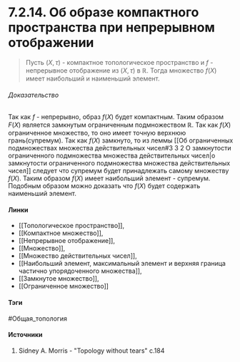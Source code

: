 # 7.2.14. Об образе компактного пространства при непрерывном отображении
>Пусть $(X,\tau)$ - компактное топологическое пространство и $f$ - непрерывное отображение из $(X,\tau)$ в $\mathbb{R}$. Тогда множество $f(X)$ имеет наибольший и наименьший элемент.
###### Доказательство
Так как $f$ - непрерывно, образ $f(X)$ будет компактным. Таким образом $F(X)$ является замкнутым ограниченным подмножеством $\mathbb{R}$. Так как $f(X)$ ограниченное множество, то оно имеет точную верхнюю грань(супремум). Так как $f(X)$ замкнуто, то из леммы [[Об ограниченных подмножествах множества действительных чисел#3 3 2 О замкнутости ограниченного подмножества множества действительных чисел|о замкнутости ограниченного подмножества множества действительных чисел]] следует что супремум будет принадлежать самому множеству $f(X)$. Таким образом $f(X)$ имеет наибольший элемент - супремум. Подобным образом можно доказать что $f(X)$ будет содержать наименьший элемент.
#### Линки
- [[Топологическое пространство]],
- [[Компактное множество]],
- [[Непрерывное отображение]],
- [[Множество]],
- [[Множество действительных чисел]],
- [[Наибольший элемент, максимальный элемент и верхняя граница частично упорядоченного множества]],
- [[Замкнутое множество]],
- [[Ограниченное множество]]
#### Тэги
 #Общая_топология 
#### Источники
1. Sidney A. Morris - "Topology without tears" c.184